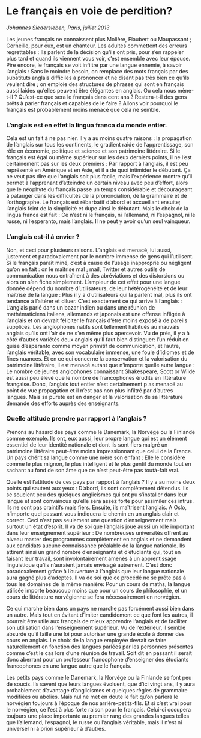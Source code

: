 
# Le français en voie de perdition?

*Johannes Siedersleben, Paris, juillet 2013*

Les jeunes français ne connaissent plus Molière, Flaubert ou Maupassant ; Corneille, pour eux, est un
chanteur. Les adultes commettent des erreurs regrettables : Ils parlent de la décision qu’ils ont pris,
pour s’en rappeler plus tard et quand ils viennent vous voir, c’est ensemble avec leur épouse. Pire
encore, le français se voit infiltré par une langue ennemie, à savoir l’anglais : Sans le moindre besoin,
on remplace des mots français par des substituts anglais difficiles à prononcer et ne disant pas très
bien ce qu’ils veulent dire ; on emploie des structures de phrases qui sont en français aussi laides
qu’elles peuvent être élégantes en anglais. Ou cela nous mène-t-il ? Qu’est-ce que sera le français
dans cent ans ? Restera-t-il des gens prêts à parler français et capables de le faire ? 
Allons voir pourquoi le français est probablement moins menacé que cela ne semble.

### L’anglais est en effet la lingua franca du monde entier.
Cela est un fait à ne pas nier. Il y a au moins quatre raisons : la propagation de l’anglais sur tous les
continents, le gradient raide de l’apprentissage, son rôle en économie, politique et science et son
patrimoine littéraire. Si le français est égal ou même supérieur sur les deux derniers points, il ne l’est
certainement pas sur les deux premiers : Par rapport à l’anglais, il est peu représenté en Amérique et
en Asie, et il a de quoi intimider le débutant. Ça ne veut pas dire que l’anglais soit plus facile, mais
l’expérience montre qu’il permet à l’apprenant d’atteindre un certain niveau avec peu d’effort, alors
que le néophyte du français passe un temps considérable et décourageant à patauger 
dans les difficultés de la prononciation, de la grammaire et de l’orthographe. Le français est rébarbatif d’abord et
accueillant ensuite; l’anglais feint de la simplicité et dupe ainsi le débutant. Mais le choix de la lingua
franca est fait : Ce n’est ni le français, ni l’allemand, ni l’espagnol, ni le russe, ni l’esperanto, mais
l’anglais. Il ne peut y avoir qu’un seul vainqueur.

### L’anglais est-il à envier ?
Non, et ceci pour plusieurs raisons. L’anglais est menacé, lui aussi, justement et paradoxalement par
le nombre immense de gens qui l’utilisent. Si le français paraît miné, c’est à cause de l’usage inapproprié 
ou négligent qu’on en fait : on le maîtrise mal ; mail, Twitter et autres outils de communication nous 
entraînent à des abréviations et des distorsions ou alors on s’en fiche simplement.
L’ampleur de cet effet pour une langue donnée dépend du nombre d’utilisateurs, de leur hétérogénéité 
et de leur maîtrise de la langue : Plus il y a d’utilisateurs qui la parlent mal, plus ils ont tendance
à l’altérer et diluer. C’est exactement ce qui arrive à l’anglais : L’anglais parlé dans un bazar indien ou
dans une réunion de mathématiciens italiens, allemands et japonais est une offense infligée à
l’anglais et on devrait féliciter le français d’être moins exposé à de pareils supplices. Les anglophones
natifs sont tellement habitués au mauvais anglais qu’ils ont l’air de ne s’en même plus apercevoir. Vu
de près, il y a à côté d’autres variétés deux anglais qu’Il faut bien distinguer: l’un réduit en guise 
d’esperanto comme moyen primitif de communication, et l’autre, l’anglais véritable, avec son vocabulaire 
immense, une foule d’idiomes et de fines nuances. Et en ce qui concerne la conservation et la
valorisation du patrimoine littéraire, il est menacé autant que n’importe quelle autre langue : Le
nombre de jeunes anglophones connaissant Shakespeare, Scott or Wilde est aussi peu élevé que le
nombre de francophones érudits en littérature française. Donc, l’anglais tout entier n’est certainement p
as menacé au point de vue propagation et il n’est pas non plus infiltré par d’autres langues.
Mais sa pureté est en danger et la valorisation de sa littérature demande des efforts auprès des enseignants.

### Quelle attitude prendre par rapport à l’anglais ?
Prenons au hasard des pays comme le Danemark, la Norvège ou la Finlande comme exemple. Ils ont,
eux aussi, leur propre langue qui est un élément essentiel de leur identité nationale et dont ils sont
fiers malgré un patrimoine littéraire peut-être moins impressionnant que celui de la France. Un pays
chérit sa langue comme une mère son enfant : Elle le considère comme le plus mignon, le plus intelligent 
et le plus gentil du monde tout en sachant au fond de son âme que ce n’est peut-être pas toutà-fait vrai.

Quelle est l’attitude de ces pays par rapport à l’anglais ? Il y a au moins deux points qui sautent aux
yeux : D’abord, ils sont complètement détendus. Ils se soucient peu des quelques anglicismes qui ont
pu s’installer dans leur langue et sont convaincus qu’elle sera assez forte pour assimiler ces intrus. Ils
ne sont pas craintifs mais fiers. Ensuite, ils maîtrisent l’anglais. A Oslo, n’importe quel passant vous
indiquera le chemin en un anglais clair et correct. Ceci n’est pas seulement une question
d’enseignement mais surtout un état d’esprit. Il va de soi que l’anglais joue aussi un rôle important
dans leur enseignement supérieur : De nombreuses universités offrent au niveau master des programmes 
complètement en anglais et ne demandent aux candidats aucune connaissance préalable
de la langue nationale. Ils attirent ainsi un grand nombre d’enseignants et d’étudiants qui, tout en
faisant leur travail, sont involontairement amenés à un apprentissage linguistique qu’ils n’auraient
jamais envisagé autrement. C’est donc paradoxalement grâce à l’ouverture à l’anglais que leur
langue nationale aura gagné plus d’adeptes. Il va de soi que ce procédé ne se prête pas à tous les
domaines de la même manière: Pour un cours de maths, la langue utilisée importe beaucoup moins
que pour un cours de philosophie, et un cours de littérature norvégienne se fera nécessairement en
norvégien.

Ce qui marche bien dans un pays ne marche pas forcément aussi bien dans un autre. Mais tout en
évitant d’imiter candidement ce que font les autres, il pourrait être utile aux français de mieux apprendre l’anglais et de faciliter son utilisation dans l’enseignement supérieur. Vu de l’extérieur, il
semble absurde qu’il faille une loi pour autoriser une grande école à donner des cours en anglais. Le
choix de la langue employée devrait se faire naturellement en fonction des langues parlées par les
personnes présentes comme c’est le cas lors d’une réunion de travail. Soit dit en passant il serait
donc aberrant pour un professeur francophone d’enseigner des étudiants francophones en une
langue autre que le français.

Les petits pays comme le Danemark, la Norvège ou la Finlande se font peu de soucis. Ils savent que
leurs langues évoluent, que d’ici vingt ans, il y aura probablement d’avantage d’anglicismes et
quelques règles de grammaire modifiées ou abolies. Mais nul ne met en doute le fait qu’on parlera le 
norvégien toujours à l’époque de nos arrière-petits-fils. Et si c’est vrai pour le norvégien, ce l’est à
plus forte raison pour le français. Celui-ci occupera toujours une place importante au premier rang
des grandes langues telles que l’allemand, l’espagnol, le russe ou l’anglais véritable, mais il n’est ni
universel ni à priori supérieur à d’autres. 

